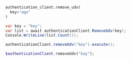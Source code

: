 ```python
authentication_client.remove_udv(
  key="age"
)
```

```csharp
var key = "key";
var list = await authenticationClient.RemoveUdv(key);
Console.WriteLine(list.Count());
```

```java
authenticationClient.removeUdv("key").execute();
```

```php
$authenticationClient.removeUdv("key");
```
